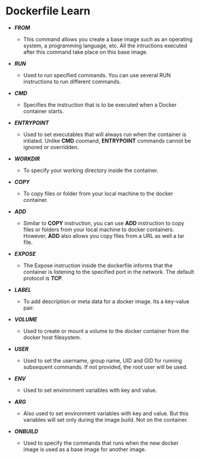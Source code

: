 # Dockerfile Learn

- ***FROM***
  - This command allows you create a base image such as an operating system, a programming language, etc. All the      intructions executed after this command take place on this base image.
  
- ***RUN***
  - Used to run specified commands. You can use several RUN instructions to run different commands.

- ***CMD***
  - Specifies the instruction that is to be executed when a Docker container starts.
 
- ***ENTRYPOINT***
  - Used to set executables that will always run when the container is intiated. Unlike **CMD** coomand, **ENTRYPOINT** commands cannot be ignored or overridden.

- ***WORKDIR***
  - To specify your working directory inside the container.

- ***COPY***
  - To copy files or folder from your local machine to the docker container.

- ***ADD***
  - Similar to **COPY** instruction, you can use **ADD** instruction to copy files or folders from your local machine to docker containers. However, **ADD** also allows you copy files from a URL as well a tar file.

- ***EXPOSE***
  - The Expose instruction inside the dockerfile informs that the container is listening to the specified port in the network. The default protocol is **TCP**.

- ***LABEL***
  - To add description or meta data for a docker image. Its a key-value pair.

- ***VOLUME***
  - Used to create or mount a volume to the docker container from the docker host filesystem.

- ***USER***
  - Used to set the username, group name, UID and GID for running subsequent commands. If not provided, the root user will be used.

- ***ENV***
  - Used to set environment variables with key and value.

- ***ARG***
  - Also used to set environment variables with key and value. But this variables will set only during the image build. Not on the container.

- ***ONBUILD***
  - Used to specify the commands that runs when the new docker image is used as a base image for another image.